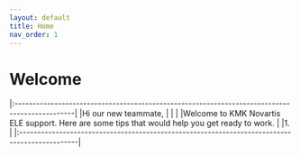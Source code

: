```yaml
---
layout: default
title: Home
nav_order: 1
---
```

# Welcome

|:----------------------------------------------------------------------------------------------|
|Hi our new teammate,                                                                           |
|                                                                                               |
|Welcome to KMK Novartis ELE support. Here are some tips that would help you get ready to work. |
|1.                                                                                             |
|:----------------------------------------------------------------------------------------------|

